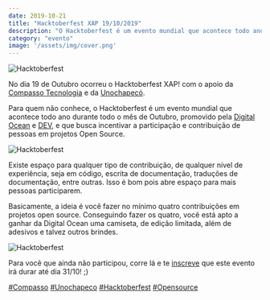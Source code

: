 ```yaml
---
date: 2019-10-21
title: "Hacktoberfest XAP 19/10/2019"
description: "O Hacktoberfest é um evento mundial que acontece todo ano durante todo o mês de Outubro."
category: "evento"
image: '/assets/img/cover.png'
---
```


<p class="alinhar"><img class="tamanho" src="../assets/images-posts/Hacktoberfest_19.png" alt="Hacktoberfest"/></p>

No dia 19 de Outubro ocorreu o Hacktoberfest XAP! com o apoio da <a href="http://www.compasso.com.br/" target="_blank" rel="nofollow, noreferrer,noopener,external">Compasso Tecnologia</a> e da <a href="http://www.unochapeco.edu.br/" target="_blank" rel="nofollow, noreferrer,noopener,external">Unochapecó</a>.

Para quem não conhece, o Hacktoberfest é um evento mundial que acontece todo ano durante todo o mês de Outubro, promovido pela <a href="https://www.digitalocean.com/" target="_blank" rel="nofollow, noreferrer,noopener,external">Digital Ocean</a> e <a href="https://dev.to/" target="_blank" rel="nofollow, noreferrer,noopener,external">DEV</a>, e que busca incentivar a participação e contribuição de pessoas em projetos Open Source. 

<p class="alinhar"><img class="tamanho" src="../assets/images-posts/hacktoberfest_1.png" alt="Hacktoberfest"/></p>

Existe espaço para qualquer tipo de contribuição, de qualquer nível de experiência, seja em código, escrita de documentação, traduções de documentação, entre outras. Isso é bom pois abre espaço para mais pessoas participarem. 

Basicamente, a ideia é você fazer no mínimo quatro contribuições em projetos open source. Conseguindo fazer os quatro, você está apto a ganhar da Digital Ocean uma camiseta, de edição limitada, além de adesivos e talvez outros brindes. 

<p class="alinhar"><img class="tamanho" src="../assets/images-posts/hacktoberfest_2.png" alt="Hacktoberfest"/></p>

Para você que ainda não participou, corre lá e te <a href="https://hacktoberfest.digitalocean.com/" target="_blank" rel="nofollow, noreferrer,noopener,external">inscreve</a> que este evento irá durar até dia 31/10! ;)

<a class="hashtag" href="https://twitter.com/hashtag/Compasso" target="_blank" rel="noopener noreferrer">#Compasso</a>
<a class="hashtag" href="https://twitter.com/hashtag/Unochapeco" target="_blank" rel="noopener noreferrer">#Unochapeco</a>
<a class="hashtag" href="https://twitter.com/hashtag/Hacktoberfest" target="_blank" rel="noopener noreferrer">#Hacktoberfest</a>
<a class="hashtag" href="https://twitter.com/hashtag/Opensource" target="_blank" rel="noopener noreferrer">#Opensource</a>
